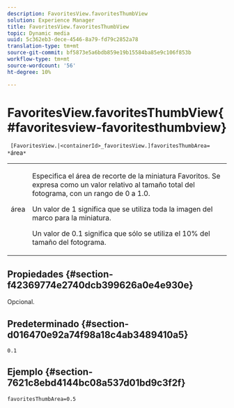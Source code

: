 ```yaml
---
description: FavoritesView.favoritesThumbView
solution: Experience Manager
title: FavoritesView.favoritesThumbView
topic: Dynamic media
uuid: 5c362eb3-dece-4546-8a79-fd79c2852a78
translation-type: tm+mt
source-git-commit: bf5873e5a6bdb859e19b15584ba85e9c106f853b
workflow-type: tm+mt
source-wordcount: '56'
ht-degree: 10%

---
```



# FavoritesView.favoritesThumbView{#favoritesview-favoritesthumbview}

` [FavoritesView.|<containerId>_favoritesView.]favoritesThumbArea= *`área`*`

<table id="table_2B109D2F91E64B5382B31921C3780FA5"> 
 <tbody> 
  <tr> 
   <td colname="col1"> <p><span class="codeph"><span class="varname"> área</span></span> </p> </td> 
   <td colname="col2"> <p> Especifica el área de recorte de la miniatura Favoritos. Se expresa como un valor relativo al tamaño total del fotograma, con un rango de <span class="codeph"> 0</span> a <span class="codeph"> 1.0</span>. </p> <p>Un valor de <span class="codeph"> 1</span> significa que se utiliza toda la imagen del marco para la miniatura. </p> <p>Un valor de <span class="codeph"> 0.1</span> significa que sólo se utiliza el 10% del tamaño del fotograma. </p> </td> 
  </tr> 
 </tbody> 
</table>

## Propiedades {#section-f42369774e2740dcb399626a0e4e930e}

Opcional.

## Predeterminado {#section-d016470e92a74f98a18c4ab3489410a5}

`0.1`

## Ejemplo {#section-7621c8ebd4144bc08a537d01bd9c3f2f}

`favoritesThumbArea=0.5`
